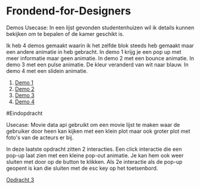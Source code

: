 # Frondend-for-Designers
Demos
Usecase: In een lijst gevonden studentenhuizen wil ik details kunnen bekijken om te bepalen of de kamer geschikt is.

Ik heb 4 demos gemaakt waarin ik het zelfde blok steeds heb gemaakt maar een andere animatie in heb gebracht. 
In demo 1 krijg je een pop up met meer informatie maar geen animatie.
In demo 2 met een bounce animatie.
In demo 3 met een pulse animatie. De kleur veranderd van wit naar blauw. 
In demo 4 met een slidein animatie.


1. [Demo 1](demo1/)
2. [Demo 2](demo2/)
3. [Demo 3](demo3/)
4. [Demo 4](demo4/)

#Eindopdracht

Usecase: Movie data api gebruikt om een movie lijst te maken waar de gebruiker door heen kan kijken met een klein plot maar ook groter plot met foto's van de acteurs er bij.

In deze laatste opdracht zitten 2 interacties. Een click interactie die een pop-up laat zien met een kleine pop-out animatie. Je kan hem ook weer sluiten met door op de button te klikken. Als 2e interactie als de pop-up geopent is kan die sluiten met de esc key op het toetsenbord.

[Opdracht 3](https://github.com/Joycemulder/Frondend-for-Designers/tree/master/Opdracht%203)
